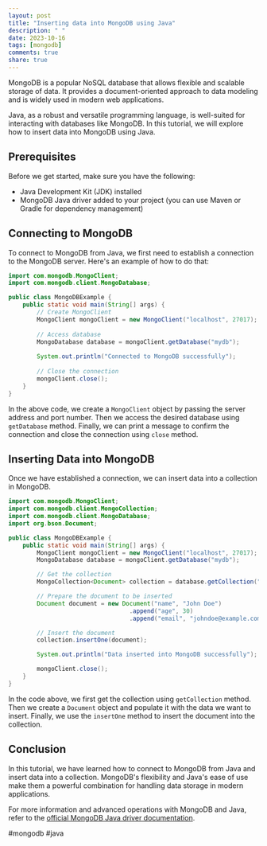 ```yaml
---
layout: post
title: "Inserting data into MongoDB using Java"
description: " "
date: 2023-10-16
tags: [mongodb]
comments: true
share: true
---
```


MongoDB is a popular NoSQL database that allows flexible and scalable storage of data. It provides a document-oriented approach to data modeling and is widely used in modern web applications.

Java, as a robust and versatile programming language, is well-suited for interacting with databases like MongoDB. In this tutorial, we will explore how to insert data into MongoDB using Java.

## Prerequisites

Before we get started, make sure you have the following:

- Java Development Kit (JDK) installed
- MongoDB Java driver added to your project (you can use Maven or Gradle for dependency management)

## Connecting to MongoDB

To connect to MongoDB from Java, we first need to establish a connection to the MongoDB server. Here's an example of how to do that:

```java
import com.mongodb.MongoClient;
import com.mongodb.client.MongoDatabase;

public class MongoDBExample {
    public static void main(String[] args) {
        // Create MongoClient
        MongoClient mongoClient = new MongoClient("localhost", 27017);
        
        // Access database
        MongoDatabase database = mongoClient.getDatabase("mydb");
        
        System.out.println("Connected to MongoDB successfully");
        
        // Close the connection
        mongoClient.close();
    }
}
```

In the above code, we create a `MongoClient` object by passing the server address and port number. Then we access the desired database using `getDatabase` method. Finally, we can print a message to confirm the connection and close the connection using `close` method.

## Inserting Data into MongoDB

Once we have established a connection, we can insert data into a collection in MongoDB.

```java
import com.mongodb.MongoClient;
import com.mongodb.client.MongoCollection;
import com.mongodb.client.MongoDatabase;
import org.bson.Document;

public class MongoDBExample {
    public static void main(String[] args) {
        MongoClient mongoClient = new MongoClient("localhost", 27017);
        MongoDatabase database = mongoClient.getDatabase("mydb");

        // Get the collection
        MongoCollection<Document> collection = database.getCollection("myCollection");

        // Prepare the document to be inserted
        Document document = new Document("name", "John Doe")
                                  .append("age", 30)
                                  .append("email", "johndoe@example.com");

        // Insert the document
        collection.insertOne(document);

        System.out.println("Data inserted into MongoDB successfully");

        mongoClient.close();
    }
}
```

In the code above, we first get the collection using `getCollection` method. Then we create a `Document` object and populate it with the data we want to insert. Finally, we use the `insertOne` method to insert the document into the collection.

## Conclusion

In this tutorial, we have learned how to connect to MongoDB from Java and insert data into a collection. MongoDB's flexibility and Java's ease of use make them a powerful combination for handling data storage in modern applications.

For more information and advanced operations with MongoDB and Java, refer to the [official MongoDB Java driver documentation](https://mongodb.github.io/mongo-java-driver/).

#mongodb #java